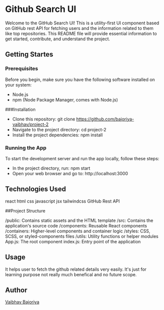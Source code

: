 # Github Search UI
Welcome to the GitHub Search UI! This is a utility-first UI component based on GitHub rest API for fetching users and the information related to them like top repositories. This README file will provide essential information to get started, contribute, and understand the project.

## Getting Startes

### Prerequisites
Before you begin, make sure you have the following software installed on your system:

* Node.js
* npm (Node Package Manager, comes with Node.js)

###Installation

* Clone this repository: git clone https://github.com/bajoriya-vaibhav/project-2
* Navigate to the project directory: cd project-2
* Install the project dependencies: npm install

### Running the App

To start the development server and run the app locally, follow these steps:

* In the project directory, run: npm start
* Open your web browser and go to: http://localhost:3000

## Technologies Used

react
html
css
javascript
jsx
tailwindcss
GitHub Rest API


##Project Structure

/public: Contains static assets and the HTML template
/src: Contains the application's source code
/components: Reusable React components
/containers: Higher-level components and container logic
/styles: CSS, SCSS, or styled-components files
/utils: Utility functions or helper modules
App.js: The root component
index.js: Entry point of the application

## Usage
It helps user to fetch the github related details very easily. It's just for learning purpose not really much benefical and no future scope.

## Author
[Vaibhav Bajoriya](https://github.com/bajoriya-vaibhav)

